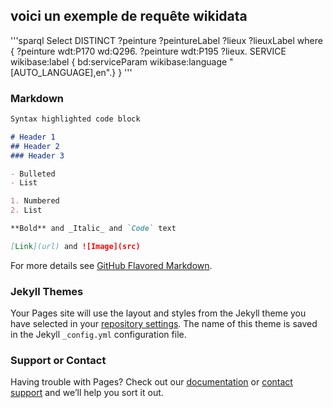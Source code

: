 ## voici un exemple de requête wikidata
'''sparql 
Select DISTINCT ?peinture ?peintureLabel ?lieux ?lieuxLabel
      where { ?peinture wdt:P170 wd:Q296. ?peinture wdt:P195 ?lieux.
     SERVICE wikibase:label { bd:serviceParam wikibase:language "[AUTO_LANGUAGE],en".}
} 
'''
### Markdown

```markdown
Syntax highlighted code block

# Header 1
## Header 2
### Header 3

- Bulleted
- List

1. Numbered
2. List

**Bold** and _Italic_ and `Code` text

[Link](url) and ![Image](src)
```

For more details see [GitHub Flavored Markdown](https://guides.github.com/features/mastering-markdown/).

### Jekyll Themes

Your Pages site will use the layout and styles from the Jekyll theme you have selected in your [repository settings](https://github.com/Zale-14/WIKIDATA-/settings). The name of this theme is saved in the Jekyll `_config.yml` configuration file.

### Support or Contact

Having trouble with Pages? Check out our [documentation](https://docs.github.com/categories/github-pages-basics/) or [contact support](https://support.github.com/contact) and we’ll help you sort it out.
